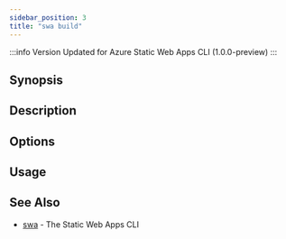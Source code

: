 ```yaml
---
sidebar_position: 3
title: "swa build"
---
```


:::info Version
Updated for Azure Static Web Apps CLI (1.0.0-preview)
:::

## Synopsis

## Description

## Options

## Usage

## See Also

- [swa](docs/cli/swa) - The Static Web Apps CLI
